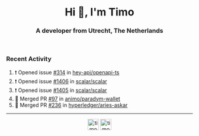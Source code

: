 <h1 align="center">Hi 👋, I'm Timo</h1>
<h3 align="center">A developer from Utrecht, The Netherlands</h3>
<br/>
<!-- https://github.com/rahuldkjain/github-profile-readme-generator --!>

<!--  <p align="left"><img src="https://github-readme-stats.vercel.app/api?username=timoglastra&show_icons=true&count_private=true&" alt="timoglastra" /></p> --!>

<!--
Github language stats
<p align="left"><img src="https://github-readme-stats.vercel.app/api/top-langs/?username=timoglastra&layout=compact" alt="timoglastra" /><p>
-->

<!-- Codestats language stats -->
<!-- <p align="left"><img src="https://codestats-readme.vercel.app/api/top-langs/?username=timoglastra&layout=compact&language_count=12" alt="timoglastra" /><p>    --!>
  
<h3>Recent Activity</h3>

<!--START_SECTION:activity-->
1. ❗ Opened issue [#314](https://github.com/hey-api/openapi-ts/issues/314) in [hey-api/openapi-ts](https://github.com/hey-api/openapi-ts)
2. ❗ Opened issue [#1406](https://github.com/scalar/scalar/issues/1406) in [scalar/scalar](https://github.com/scalar/scalar)
3. ❗ Opened issue [#1405](https://github.com/scalar/scalar/issues/1405) in [scalar/scalar](https://github.com/scalar/scalar)
4. 🎉 Merged PR [#97](https://github.com/animo/paradym-wallet/pull/97) in [animo/paradym-wallet](https://github.com/animo/paradym-wallet)
5. 🎉 Merged PR [#236](https://github.com/hyperledger/aries-askar/pull/236) in [hyperledger/aries-askar](https://github.com/hyperledger/aries-askar)
<!--END_SECTION:activity-->

---

<p align="center">
<a href="https://twitter.com/timoglastra" target="blank"><img align="center" src="https://cdn.jsdelivr.net/npm/simple-icons@3.0.1/icons/twitter.svg" alt="timoglastra" height="30" width="30" /></a>
<a href="https://linkedin.com/in/timoglastra" target="blank"><img align="center" src="https://cdn.jsdelivr.net/npm/simple-icons@3.0.1/icons/linkedin.svg" alt="timoglastra" height="30" width="30" /></a>
</p>



